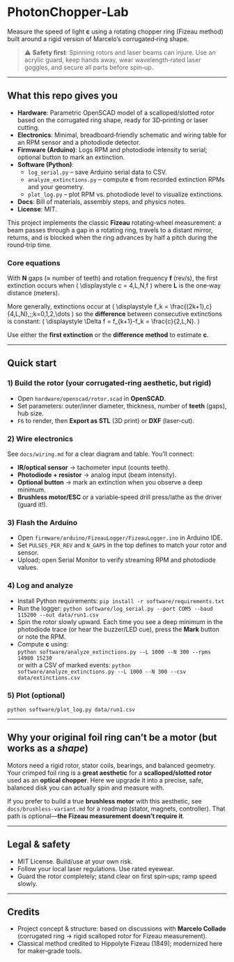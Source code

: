 # PhotonChopper‑Lab
Measure the speed of light **c** using a rotating chopper ring (Fizeau method) built around a rigid version of Marcelo’s corrugated‑ring shape.

> ⚠️ **Safety first**: Spinning rotors and laser beams can injure. Use an acrylic guard, keep hands away, wear wavelength‑rated laser goggles, and secure all parts before spin‑up.

---

## What this repo gives you
- **Hardware**: Parametric OpenSCAD model of a scalloped/slotted rotor based on the corrugated ring shape, ready for 3D‑printing or laser cutting.
- **Electronics**: Minimal, breadboard‑friendly schematic and wiring table for an RPM sensor and a photodiode detector.
- **Firmware (Arduino)**: Logs RPM and photodiode intensity to serial; optional button to mark an extinction.
- **Software (Python)**:
  - `log_serial.py` – save Arduino serial data to CSV.
  - `analyze_extinctions.py` – compute **c** from recorded extinction RPMs and your geometry.
  - `plot_log.py` – plot RPM vs. photodiode level to visualize extinctions.
- **Docs**: Bill of materials, assembly steps, and physics notes.
- **License**: MIT.

This project implements the classic **Fizeau** rotating‑wheel measurement: a beam passes through a gap in a rotating ring, travels to a distant mirror, returns, and is blocked when the ring advances by half a pitch during the round‑trip time.

### Core equations
With **N** gaps (≈ number of teeth) and rotation frequency **f** (rev/s), the first extinction occurs when
\(
\displaystyle c = 4\,L\,N\,f
\)
where **L** is the one‑way distance (meters).

More generally, extinctions occur at
\(
\displaystyle f_k = \frac{(2k+1)\,c}{4\,L\,N},\;\;k=0,1,2,\dots
\)
so the **difference** between consecutive extinctions is constant:
\(
\displaystyle \Delta f = f_{k+1}-f_k = \frac{c}{2\,L\,N}.
\)

Use either the **first extinction** or the **difference method** to estimate **c**.

---

## Quick start

### 1) Build the rotor (your corrugated‑ring aesthetic, but rigid)
- Open `hardware/openscad/rotor.scad` in **OpenSCAD**.
- Set parameters: outer/inner diameter, thickness, number of **teeth** (gaps), hub size.
- `F6` to render, then **Export as STL** (3D print) or **DXF** (laser‑cut).

### 2) Wire electronics
See `docs/wiring.md` for a clear diagram and table. You’ll connect:
- **IR/optical sensor** → tachometer input (counts teeth).
- **Photodiode + resistor** → analog input (beam intensity).
- **Optional button** → mark an extinction when you observe a deep minimum.
- **Brushless motor/ESC** or a variable‑speed drill press/lathe as the driver (guard it!).

### 3) Flash the Arduino
- Open `firmware/arduino/FizeauLogger/FizeauLogger.ino` in Arduino IDE.
- Set `PULSES_PER_REV` and `N_GAPS` in the top defines to match your rotor and sensor.
- Upload; open Serial Monitor to verify streaming RPM and photodiode values.

### 4) Log and analyze
- Install Python requirements: `pip install -r software/requirements.txt`
- Run the logger: `python software/log_serial.py --port COM5 --baud 115200 --out data/run1.csv`
- Spin the rotor slowly upward. Each time you see a deep minimum in the photodiode trace (or hear the buzzer/LED cue), press the **Mark** button or note the RPM.
- Compute **c** using:  
  `python software/analyze_extinctions.py --L 1000 --N 300 --rpms 14980 15230`  
  or with a CSV of marked events:
  `python software/analyze_extinctions.py --L 1000 --N 300 --csv data/extinctions.csv`

### 5) Plot (optional)
`python software/plot_log.py data/run1.csv`

---

## Why your original foil ring can’t be a motor (but works as a *shape*)
Motors need a rigid rotor, stator coils, bearings, and balanced geometry. Your crimped foil ring is a **great aesthetic** for a **scalloped/slotted rotor** used as an **optical chopper**. Here we upgrade it into a precise, safe, balanced disk you can actually spin and measure with.

If you prefer to build a true **brushless motor** with this aesthetic, see `docs/brushless‑variant.md` for a roadmap (stator, magnets, controller). That path is optional—**the Fizeau measurement doesn’t require it**.

---

## Legal & safety
- MIT License. Build/use at your own risk.
- Follow your local laser regulations. Use rated eyewear.
- Guard the rotor completely; stand clear on first spin‑ups; ramp speed slowly.

---

## Credits
- Project concept & structure: based on discussions with **Marcelo Collado** (corrugated ring → rigid scalloped rotor for Fizeau measurement).
- Classical method credited to Hippolyte Fizeau (1849); modernized here for maker‑grade tools.
